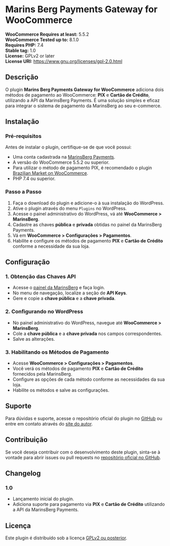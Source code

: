 # Marins Berg Payments Gateway for WooCommerce
 
**WooCommerce Requires at least:** 5.5.2  
**WooCommerce Tested up to:** 8.1.0  
**Requires PHP:** 7.4  
**Stable tag:** 1.0  
**License:** GPLv2 or later  
**License URI:** https://www.gnu.org/licenses/gpl-2.0.html  

## Descrição

O plugin **Marins Berg Payments Gateway for WooCommerce** adiciona dois métodos de pagamento ao WooCommerce: **PIX** e **Cartão de Crédito**, utilizando a API da MarinsBerg Payments. É uma solução simples e eficaz para integrar o sistema de pagamento da MarinsBerg ao seu e-commerce.

## Instalação

### Pré-requisitos

Antes de instalar o plugin, certifique-se de que você possui:

- Uma conta cadastrada na [MarinsBerg Payments](https://painel.marinsberg.com/).
- A versão do WooCommerce 5.5.2 ou superior.
- Para utilizar o método de pagamento PIX, é recomendado o plugin [Brazilian Market on WooCommerce](https://wordpress.org/plugins/woocommerce-extra-checkout-fields-for-brazil/).
- PHP 7.4 ou superior.

### Passo a Passo

1. Faça o download do plugin e adicione-o à sua instalação do WordPress.
2. Ative o plugin através do menu `Plugins` no WordPress.
3. Acesse o painel administrativo do WordPress, vá até **WooCommerce > MarinsBerg**.
4. Cadastre as chaves **pública** e **privada** obtidas no painel da MarinsBerg Payments.
5. Vá em **WooCommerce > Configurações > Pagamentos**.
6. Habilite e configure os métodos de pagamento **PIX** e **Cartão de Crédito** conforme a necessidade da sua loja.

## Configuração

### 1. Obtenção das Chaves API

- Acesse o [painel da MarinsBerg](https://painel.marinsberg.com/) e faça login.
- No menu de navegação, localize a seção de **API Keys**.
- Gere e copie a **chave pública** e a **chave privada**.

### 2. Configurando no WordPress

- No painel administrativo do WordPress, navegue até **WooCommerce > MarinsBerg**.
- Cole a **chave pública** e a **chave privada** nos campos correspondentes.
- Salve as alterações.

### 3. Habilitando os Métodos de Pagamento

- Acesse **WooCommerce > Configurações > Pagamentos**.
- Você verá os métodos de pagamento **PIX** e **Cartão de Crédito** fornecidos pela MarinsBerg.
- Configure as opções de cada método conforme as necessidades da sua loja.
- Habilite os métodos e salve as configurações.

## Suporte

Para dúvidas e suporte, acesse o repositório oficial do plugin no [GitHub](https://github.com/luizreimann/wc-marinsberg-payments/) ou entre em contato através do [site do autor](https://luizreimann.dev/).

## Contribuição

Se você deseja contribuir com o desenvolvimento deste plugin, sinta-se à vontade para abrir issues ou pull requests no [repositório oficial no GitHub](https://github.com/luizreimann/wc-marinsberg-payments/).

## Changelog

### 1.0
- Lançamento inicial do plugin.
- Adiciona suporte para pagamento via **PIX** e **Cartão de Crédito** utilizando a API da MarinsBerg Payments.

## Licença

Este plugin é distribuído sob a licença [GPLv2 ou posterior](https://www.gnu.org/licenses/gpl-2.0.html).
